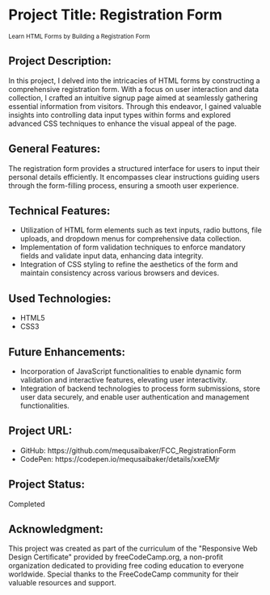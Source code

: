 <h1>Project Title: Registration Form</h1>
<small>Learn HTML Forms by Building a Registration Form</small>

<h2>Project Description:</h2>
<p>In this project, I delved into the intricacies of HTML forms by constructing a comprehensive registration form. With a focus on user interaction and data collection, I crafted an intuitive signup page aimed at seamlessly gathering essential information from visitors. Through this endeavor, I gained valuable insights into controlling data input types within forms and explored advanced CSS techniques to enhance the visual appeal of the page.</p>

<h2>General Features:</h2>
<p>The registration form provides a structured interface for users to input their personal details efficiently. It encompasses clear instructions guiding users through the form-filling process, ensuring a smooth user experience.</p>

<h2>Technical Features:</h2>
<ul>
  <li>Utilization of HTML form elements such as text inputs, radio buttons, file uploads, and dropdown menus for comprehensive data collection.</li>
  <li>Implementation of form validation techniques to enforce mandatory fields and validate input data, enhancing data integrity.</li>
  <li>Integration of CSS styling to refine the aesthetics of the form and maintain consistency across various browsers and devices.</li>
</ul>

<h2>Used Technologies:</h2>
<ul>
  <li>HTML5</li>
  <li>CSS3</li>
</ul>

<h2>Future Enhancements:</h2>
<ul>
  <li>Incorporation of JavaScript functionalities to enable dynamic form validation and interactive features, elevating user interactivity.</li>
  <li>Integration of backend technologies to process form submissions, store user data securely, and enable user authentication and management functionalities.</li>
</ul>

<h2>Project URL:</h2>
<ul>
  <li>GitHub: https://github.com/mequsaibaker/FCC_RegistrationForm</li>
  <li>CodePen: https://codepen.io/mequsaibaker/details/xxeEMjr</li>
</ul>

<h2>Project Status:</h2>
<p>Completed</p>

<h2>Acknowledgment:</h2>
<p>This project was created as part of the curriculum of the "Responsive Web Design Certificate" provided by freeCodeCamp.org, a non-profit organization dedicated to providing free coding education to everyone worldwide. Special thanks to the FreeCodeCamp community for their valuable resources and support.</p>
